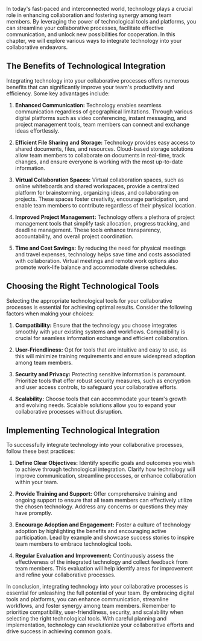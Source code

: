 
In today's fast-paced and interconnected world, technology plays a crucial role in enhancing collaboration and fostering synergy among team members. By leveraging the power of technological tools and platforms, you can streamline your collaborative processes, facilitate effective communication, and unlock new possibilities for cooperation. In this chapter, we will explore various ways to integrate technology into your collaborative endeavors.

The Benefits of Technological Integration
-----------------------------------------

Integrating technology into your collaborative processes offers numerous benefits that can significantly improve your team's productivity and efficiency. Some key advantages include:

1. **Enhanced Communication:** Technology enables seamless communication regardless of geographical limitations. Through various digital platforms such as video conferencing, instant messaging, and project management tools, team members can connect and exchange ideas effortlessly.

2. **Efficient File Sharing and Storage:** Technology provides easy access to shared documents, files, and resources. Cloud-based storage solutions allow team members to collaborate on documents in real-time, track changes, and ensure everyone is working with the most up-to-date information.

3. **Virtual Collaboration Spaces:** Virtual collaboration spaces, such as online whiteboards and shared workspaces, provide a centralized platform for brainstorming, organizing ideas, and collaborating on projects. These spaces foster creativity, encourage participation, and enable team members to contribute regardless of their physical location.

4. **Improved Project Management:** Technology offers a plethora of project management tools that simplify task allocation, progress tracking, and deadline management. These tools enhance transparency, accountability, and overall project coordination.

5. **Time and Cost Savings:** By reducing the need for physical meetings and travel expenses, technology helps save time and costs associated with collaboration. Virtual meetings and remote work options also promote work-life balance and accommodate diverse schedules.

Choosing the Right Technological Tools
--------------------------------------

Selecting the appropriate technological tools for your collaborative processes is essential for achieving optimal results. Consider the following factors when making your choices:

1. **Compatibility:** Ensure that the technology you choose integrates smoothly with your existing systems and workflows. Compatibility is crucial for seamless information exchange and efficient collaboration.

2. **User-Friendliness:** Opt for tools that are intuitive and easy to use, as this will minimize training requirements and ensure widespread adoption among team members.

3. **Security and Privacy:** Protecting sensitive information is paramount. Prioritize tools that offer robust security measures, such as encryption and user access controls, to safeguard your collaborative efforts.

4. **Scalability:** Choose tools that can accommodate your team's growth and evolving needs. Scalable solutions allow you to expand your collaborative processes without disruption.

Implementing Technological Integration
--------------------------------------

To successfully integrate technology into your collaborative processes, follow these best practices:

1. **Define Clear Objectives:** Identify specific goals and outcomes you wish to achieve through technological integration. Clarify how technology will improve communication, streamline processes, or enhance collaboration within your team.

2. **Provide Training and Support:** Offer comprehensive training and ongoing support to ensure that all team members can effectively utilize the chosen technology. Address any concerns or questions they may have promptly.

3. **Encourage Adoption and Engagement:** Foster a culture of technology adoption by highlighting the benefits and encouraging active participation. Lead by example and showcase success stories to inspire team members to embrace technological tools.

4. **Regular Evaluation and Improvement:** Continuously assess the effectiveness of the integrated technology and collect feedback from team members. This evaluation will help identify areas for improvement and refine your collaborative processes.

In conclusion, integrating technology into your collaborative processes is essential for unleashing the full potential of your team. By embracing digital tools and platforms, you can enhance communication, streamline workflows, and foster synergy among team members. Remember to prioritize compatibility, user-friendliness, security, and scalability when selecting the right technological tools. With careful planning and implementation, technology can revolutionize your collaborative efforts and drive success in achieving common goals.
